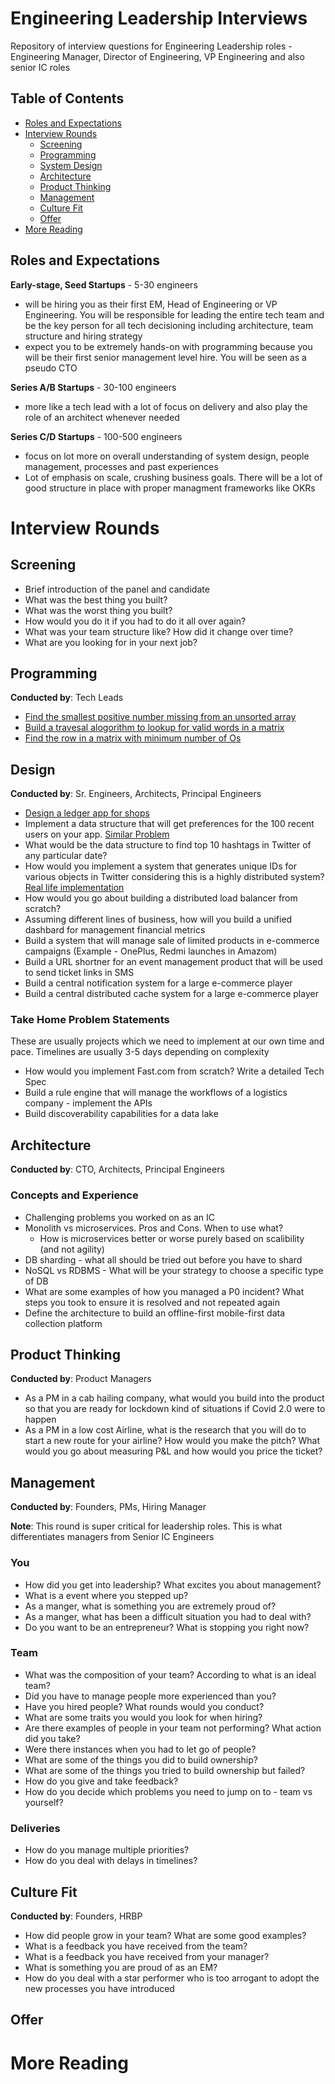 # Engineering Leadership Interviews
Repository of interview questions for Engineering Leadership roles - Engineering Manager, Director of Engineering, VP Engineering and also senior IC roles

## Table of Contents
- [Roles and Expectations](#roles-and-expectations)
- [Interview Rounds](#interview-rounds)
    - [Screening](#screening)
    - [Programming](#programming)
    - [System Design](#system-design)
    - [Architecture](#architecture)
    - [Product Thinking](#product-thinking)
    - [Management](#management)
    - [Culture Fit](#culture-fit)
    - [Offer](#offer)
- [More Reading](#more-reading)

## Roles and Expectations

**Early-stage, Seed Startups** - 5-30 engineers
- will be hiring you as their first EM, Head of Engineering or VP Engineering. You will be responsible for leading the entire tech team and be the key person for all tech decisioning including architecture, team structure and hiring strategy
- expect you to be extremely hands-on with programming because you will be their first senior management level hire. You will be seen as a pseudo CTO

**Series A/B Startups** - 30-100 engineers
- more like a tech lead with a lot of focus on delivery and also play the role of an architect whenever needed

**Series C/D Startups** - 100-500 engineers
- focus on lot more on overall understanding of system design, people management, processes and past experiences
- Lot of emphasis on scale, crushing business goals. There will be a lot of good structure in place with proper managment frameworks like OKRs

# Interview Rounds

## Screening
- Brief introduction of the panel and candidate
- What was the best thing you built?
- What was the worst thing you built?
- How would you do it if you had to do it all over again?
- What was your team structure like? How did it change over time?
- What are you looking for in your next job?

## Programming
**Conducted by**: Tech Leads

- [Find the smallest positive number missing from an unsorted array](problems/smallest-positive-number.md)
- [Build a travesal alogorithm to lookup for valid words in a matrix](problems/matrix-traversal-words.md)
- [Find the row in a matrix with minimum number of Os](problems/matrix-min-zeros.md)

## Design
**Conducted by**: Sr. Engineers, Architects, Principal Engineers

- [Design a ledger app for shops](problem/ledger-app.md)
- Implement a data structure that will get preferences for the 100 recent users on your app. [Similar Problem](https://www.geeksforgeeks.org/lru-cache-implementation/)
- What would be the data structure to find top 10 hashtags in Twitter of any particular date?
- How would you implement a system that generates unique IDs for various objects in Twitter considering this is a highly distributed system? [Real life implementation](https://blog.twitter.com/engineering/en_us/a/2010/announcing-snowflake.html)
- How would you go about building a distributed load balancer from scratch?
- Assuming different lines of business, how will you build a unified dashbard for management financial metrics
- Build a system that will manage sale of limited products in e-commerce campaigns (Example - OnePlus, Redmi launches in Amazom)
- Build a URL shortner for an event management product that will be used to send ticket links in SMS
- Build a central notification system for a large e-commerce player
- Build a central distributed cache system for a large e-commerce player

### Take Home Problem Statements
These are usually projects which we need to implement at our own time and pace. Timelines are usually 3-5 days depending on complexity
- How would you implement Fast.com from scratch? Write a detailed Tech Spec
- Build a rule engine that will manage the workflows of a logistics company - implement the APIs
- Build discoverability capabilities for a data lake

## Architecture
**Conducted by**: CTO, Architects, Principal Engineers

### Concepts and Experience
- Challenging problems you worked on as an IC
- Monolith vs microservices. Pros and Cons. When to use what?
    - How is microservices better or worse purely based on scalibility (and not agility)
- DB sharding - what all should be tried out before you have to shard
- NoSQL vs RDBMS - What will be your strategy to choose a specific type of DB
- What are some examples of how you managed a P0 incident? What steps you took to ensure it is resolved and not repeated again
- Define the architecture to build an offline-first mobile-first data collection platform

## Product Thinking
**Conducted by**: Product Managers

- As a PM in a cab hailing company, what would you build into the product so that you are ready for lockdown kind of situations if Covid 2.0 were to happen
- As a PM in a low cost Airline, what is the research that you will do to start a new route for your airline? How would you make the pitch? What would you go about measuring P&L and how would you price the ticket?

## Management
**Conducted by**: Founders, PMs, Hiring Manager

**Note**: This round is super critical for leadership roles. This is what differentiates managers from Senior IC Engineers

### You
- How did you get into leadership? What excites you about management?
- What is a event where you stepped up?
- As a manger, what is something you are extremely proud of?
- As a manger, what has been a difficult situation you had to deal with?
- Do you want to be an entrepreneur? What is stopping you right now?

### Team
- What was the composition of your team? According to what is an ideal team?
- Did you have to manage people more experienced than you?
- Have you hired people? What rounds would you conduct?
- What are some traits you would you look for when hiring?
- Are there examples of people in your team not performing? What action did you take?
- Were there instances when you had to let go of people?
- What are some of the things you did to build ownership?
- What are some of the things you tried to build ownership but failed?
- How do you give and take feedback?
- How do you decide which problems you need to jump on to - team vs yourself?

### Deliveries
- How do you manage multiple priorities?
- How do you deal with delays in timelines?

## Culture Fit 
**Conducted by**: Founders, HRBP

- How did people grow in your team? What are some good examples?
- What is a feedback you have received from the team?
- What is a feedback you have received from your manager?
- What is something you are proud of as an EM?
- How do you deal with a star performer who is too arrogant to adopt the new processes you have introduced

## Offer

# More Reading